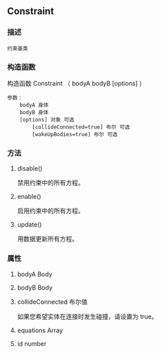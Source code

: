 ## Constraint  

### 描述

	约束基类

### 构造函数
	
构造函数
Constraint （ bodyA  bodyB  [options] ）

	参数：
		bodyA 身体
		bodyB 身体
		[options] 对象 可选
			[collideConnected=true] 布尔 可选
			[wakeUpBodies=true] 布尔 可选

### 方法

1. disable()

	禁用约束中的所有方程。

2. enable() 

	启用约束中的所有方程。

3. update() 

	用数据更新所有方程。

### 属性
1. bodyA  Body

2. bodyB  Body

3. collideConnected 布尔值

	如果您希望实体在连接时发生碰撞，请设置为 true。
4. equations Array

5. id number
